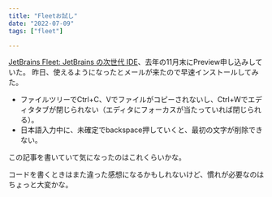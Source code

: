 ```yaml
---
title: "Fleetお試し"
date: "2022-07-09"
tags: ["fleet"]

---
```


[JetBrains Fleet: JetBrains の次世代 IDE](https://www.jetbrains.com/ja-jp/fleet/)、去年の11月末にPreview申し込みしていた。
昨日、使えるようになったとメールが来たので早速インストールしてみた。

- ファイルツリーでCtrl+C、Vでファイルがコピーされないし、Ctrl+Wでエディタタブが閉じられない（エディタにフォーカスが当たっていれば閉じられる）。
- 日本語入力中に、未確定でbackspace押していくと、最初の文字が削除できない。

この記事を書いていて気になったのはこれくらいかな。

コードを書くときはまた違った感想になるかもしれないけど、慣れが必要なのはちょっと大変かな。

